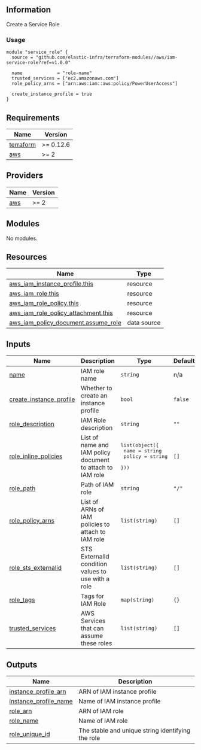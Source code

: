 <!-- BEGINNING OF PRE-COMMIT-TERRAFORM DOCS HOOK -->
## Information

Create a Service Role

### Usage

```hcl
module "service_role" {
  source = "github.com/elastic-infra/terraform-modules//aws/iam-service-role?ref=v1.0.0"

  name             = "role-name"
  trusted_services = ["ec2.amazonaws.com"]
  role_policy_arns = ["arn:aws:iam::aws:policy/PowerUserAccess"]

  create_instance_profile = true
}
```

## Requirements

| Name | Version |
|------|---------|
| <a name="requirement_terraform"></a> [terraform](#requirement\_terraform) | >= 0.12.6 |
| <a name="requirement_aws"></a> [aws](#requirement\_aws) | >= 2 |

## Providers

| Name | Version |
|------|---------|
| <a name="provider_aws"></a> [aws](#provider\_aws) | >= 2 |

## Modules

No modules.

## Resources

| Name | Type |
|------|------|
| [aws_iam_instance_profile.this](https://registry.terraform.io/providers/hashicorp/aws/latest/docs/resources/iam_instance_profile) | resource |
| [aws_iam_role.this](https://registry.terraform.io/providers/hashicorp/aws/latest/docs/resources/iam_role) | resource |
| [aws_iam_role_policy.this](https://registry.terraform.io/providers/hashicorp/aws/latest/docs/resources/iam_role_policy) | resource |
| [aws_iam_role_policy_attachment.this](https://registry.terraform.io/providers/hashicorp/aws/latest/docs/resources/iam_role_policy_attachment) | resource |
| [aws_iam_policy_document.assume_role](https://registry.terraform.io/providers/hashicorp/aws/latest/docs/data-sources/iam_policy_document) | data source |

## Inputs

| Name | Description | Type | Default | Required |
|------|-------------|------|---------|:--------:|
| <a name="input_name"></a> [name](#input\_name) | IAM role name | `string` | n/a | yes |
| <a name="input_create_instance_profile"></a> [create\_instance\_profile](#input\_create\_instance\_profile) | Whether to create an instance profile | `bool` | `false` | no |
| <a name="input_role_description"></a> [role\_description](#input\_role\_description) | IAM Role description | `string` | `""` | no |
| <a name="input_role_inline_policies"></a> [role\_inline\_policies](#input\_role\_inline\_policies) | List of name and IAM policy document to attach to IAM role | <pre>list(object({<br>    name   = string<br>    policy = string<br>  }))</pre> | `[]` | no |
| <a name="input_role_path"></a> [role\_path](#input\_role\_path) | Path of IAM role | `string` | `"/"` | no |
| <a name="input_role_policy_arns"></a> [role\_policy\_arns](#input\_role\_policy\_arns) | List of ARNs of IAM policies to attach to IAM role | `list(string)` | `[]` | no |
| <a name="input_role_sts_externalid"></a> [role\_sts\_externalid](#input\_role\_sts\_externalid) | STS ExternalId condition values to use with a role | `list(string)` | `[]` | no |
| <a name="input_role_tags"></a> [role\_tags](#input\_role\_tags) | Tags for IAM Role | `map(string)` | `{}` | no |
| <a name="input_trusted_services"></a> [trusted\_services](#input\_trusted\_services) | AWS Services that can assume these roles | `list(string)` | `[]` | no |

## Outputs

| Name | Description |
|------|-------------|
| <a name="output_instance_profile_arn"></a> [instance\_profile\_arn](#output\_instance\_profile\_arn) | ARN of IAM instance profile |
| <a name="output_instance_profile_name"></a> [instance\_profile\_name](#output\_instance\_profile\_name) | Name of IAM instance profile |
| <a name="output_role_arn"></a> [role\_arn](#output\_role\_arn) | ARN of IAM role |
| <a name="output_role_name"></a> [role\_name](#output\_role\_name) | Name of IAM role |
| <a name="output_role_unique_id"></a> [role\_unique\_id](#output\_role\_unique\_id) | The stable and unique string identifying the role |

<!-- END OF PRE-COMMIT-TERRAFORM DOCS HOOK -->
